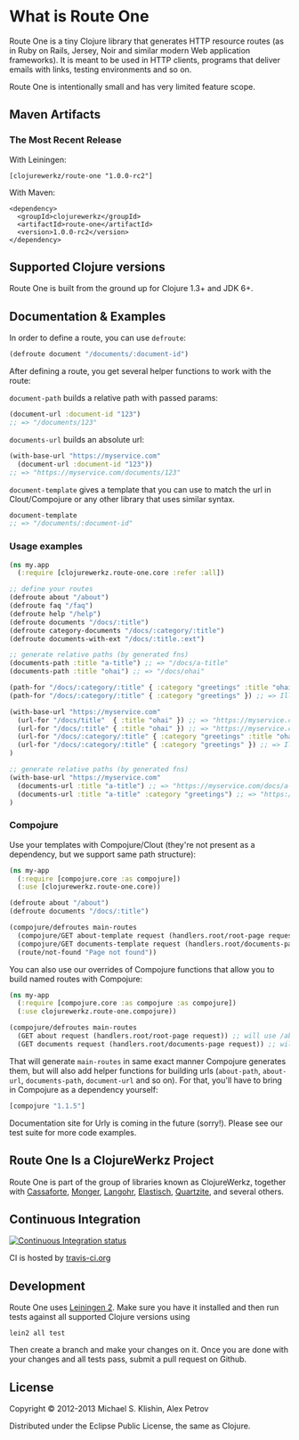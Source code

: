 # What is Route One

Route One is a tiny Clojure library that generates HTTP resource routes (as in Ruby on Rails, Jersey, Noir and similar
modern Web application frameworks). It is meant to be used in HTTP clients, programs that deliver emails with links,
testing environments and so on.

Route One is intentionally small and has very limited feature scope.

## Maven Artifacts

### The Most Recent Release

With Leiningen:

    [clojurewerkz/route-one "1.0.0-rc2"]

With Maven:

    <dependency>
      <groupId>clojurewerkz</groupId>
      <artifactId>route-one</artifactId>
      <version>1.0.0-rc2</version>
    </dependency>


## Supported Clojure versions

Route One is built from the ground up for Clojure 1.3+ and JDK 6+.


## Documentation & Examples

In order to define a route, you can use `defroute`:

```clj
(defroute document "/documents/:document-id")
```

After defining a route, you get several helper functions to work with the route:

`document-path` builds a relative path with passed params:

```clj
(document-url :document-id "123")
;; => "/documents/123"
```

`documents-url` builds an absolute url:

```clj
(with-base-url "https://myservice.com"
  (document-url :document-id "123"))
;; => "https://myservice.com/documents/123"
```

`document-template` gives a template that you can use to match the url in Clout/Compojure or any
other library that uses similar syntax.

```clj
document-template
;; => "/documents/:document-id"
```

### Usage examples


```clj
(ns my.app
  (:require [clojurewerkz.route-one.core :refer :all])

;; define your routes
(defroute about "/about")
(defroute faq "/faq")
(defroute help "/help")
(defroute documents "/docs/:title")
(defroute category-documents "/docs/:category/:title")
(defroute documents-with-ext "/docs/:title.:ext")

;; generate relative paths (by generated fns)
(documents-path :title "a-title") ;; => "/docs/a-title"
(documents-path :title "ohai") ;; => "/docs/ohai"

(path-for "/docs/:category/:title" { :category "greetings" :title "ohai" }) ;; => "/docs/greetings/ohai"
(path-for "/docs/:category/:title" { :category "greetings" }) ;; => IllegalArgumentException, because :title value is missing

(with-base-url "https://myservice.com"
  (url-for "/docs/title"  { :title "ohai" }) ;; => "https://myservice.com/docs/title"
  (url-for "/docs/:title" { :title "ohai" }) ;; => "https://myservice.com/docs/ohai"
  (url-for "/docs/:category/:title" { :category "greetings" :title "ohai" }) ;; => "https://myservice.com/docs/greetings/ohai"
  (url-for "/docs/:category/:title" { :category "greetings" }) ;; => IllegalArgumentException, because :title value is missing
)

;; generate relative paths (by generated fns)
(with-base-url "https://myservice.com"
  (documents-url :title "a-title") ;; => "https://myservice.com/docs/a-title"
  (documents-url :title "a-title" :category "greetings") ;; => "https://myservice.com/docs/greetings/a-title"
)
```

### Compojure

Use your templates with Compojure/Clout (they're not present as a dependency, but we support same path structure):

```clj
(ns my-app
  (:require [compojure.core :as compojure])
  (:use [clojurewerkz.route-one.core))

(defroute about "/about")
(defroute documents "/docs/:title")

(compojure/defroutes main-routes
  (compojure/GET about-template request (handlers.root/root-page request)) ;; will use /about as a template
  (compojure/GET documents-template request (handlers.root/documents-page request)) ;; will use /documents as a template
  (route/not-found "Page not found"))
```

You can also use our overrides of Compojure functions that allow you to build named routes with Compojure:

```clj
(ns my-app
  (:require [compojure.core :as compojure :as compojure])
  (:use clojurewerkz.route-one.compojure))

(compojure/defroutes main-routes
  (GET about request (handlers.root/root-page request)) ;; will use /about as a template
  (GET documents request (handlers.root/documents-page request)) ;; will use /documents as a template)
```

That will generate `main-routes` in same exact manner Compojure generates them, but will also add helper functions
for building urls (`about-path`, `about-url`, `documents-path`, `document-url` and so on). For that, you'll have to
bring in Compojure as a dependency yourself:

```clj
[compojure "1.1.5"]
```

Documentation site for Urly is coming in the future (sorry!). Please see our test suite for more code examples.

## Route One Is a ClojureWerkz Project

Route One is part of the group of libraries known as ClojureWerkz, together with
[Cassaforte](http://clojurecassandra.info), [Monger](http://clojuremongodb.info), [Langohr](http://clojurerabbitmq.info), [Elastisch](http://clojureelasticsearch.info), [Quartzite](http://clojurequartz.info), and several others.


## Continuous Integration

[![Continuous Integration status](https://secure.travis-ci.org/clojurewerkz/route-one.png)](http://travis-ci.org/clojurewerkz/route-one)

CI is hosted by [travis-ci.org](http://travis-ci.org)


## Development

Route One uses [Leiningen 2](https://github.com/technomancy/leiningen/blob/master/doc/TUTORIAL.md). Make sure you have it installed and then run tests
against all supported Clojure versions using

    lein2 all test

Then create a branch and make your changes on it. Once you are done with your changes and all tests pass, submit
a pull request on Github.



## License

Copyright © 2012-2013 Michael S. Klishin, Alex Petrov

Distributed under the Eclipse Public License, the same as Clojure.
